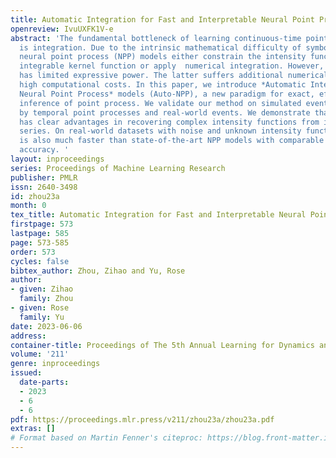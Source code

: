 ```yaml
---
title: Automatic Integration for Fast and Interpretable Neural Point Processes
openreview: IvuUXFK1V-e
abstract: 'The fundamental bottleneck of learning continuous-time point processes
  is integration. Due to the intrinsic mathematical difficulty of symbolic integration,
  neural point process (NPP) models either constrain the intensity function to a simple
  integrable kernel function or apply  numerical integration. However, the former
  has limited expressive power. The latter suffers additional numerical errors and
  high computational costs. In this paper, we introduce *Automatic Integration for
  Neural Point Process* models (Auto-NPP), a new paradigm for exact, efficient, non-parametric
  inference of point process. We validate our method on simulated events governed
  by temporal point processes and real-world events. We demonstrate that our method
  has clear advantages in recovering complex intensity functions from irregular time
  series. On real-world datasets with noise and unknown intensity functions, our method
  is also much faster than state-of-the-art NPP models with comparable prediction
  accuracy. '
layout: inproceedings
series: Proceedings of Machine Learning Research
publisher: PMLR
issn: 2640-3498
id: zhou23a
month: 0
tex_title: Automatic Integration for Fast and Interpretable Neural Point Processes
firstpage: 573
lastpage: 585
page: 573-585
order: 573
cycles: false
bibtex_author: Zhou, Zihao and Yu, Rose
author:
- given: Zihao
  family: Zhou
- given: Rose
  family: Yu
date: 2023-06-06
address:
container-title: Proceedings of The 5th Annual Learning for Dynamics and Control Conference
volume: '211'
genre: inproceedings
issued:
  date-parts:
  - 2023
  - 6
  - 6
pdf: https://proceedings.mlr.press/v211/zhou23a/zhou23a.pdf
extras: []
# Format based on Martin Fenner's citeproc: https://blog.front-matter.io/posts/citeproc-yaml-for-bibliographies/
---
```

